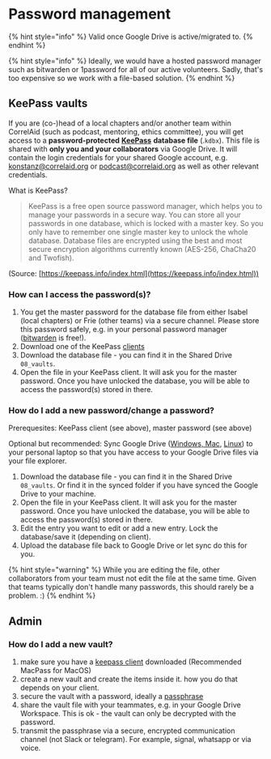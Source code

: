 # Password management

{% hint style="info" %}
Valid once Google Drive is active/migrated to.
{% endhint %}

{% hint style="info" %}
Ideally, we would have a hosted password manager such as bitwarden or 1password for all of our active volunteers. Sadly, that's too expensive so we work with a file-based solution.
{% endhint %}

## KeePass vaults

If you are (co-)head of a local chapters and/or another team within CorrelAid (such as podcast, mentoring, ethics committee), you will get access to a **password-protected** [**KeePass**](https://keepass.info/) **database file** (.`kdbx`). This file is shared with **only you and your collaborators** via Google Drive. It will contain the login credentials for your shared Google account, e.g. konstanz@correlaid.org or podcast@correlaid.org as well as other relevant credentials.

What is KeePass?

> KeePass is a free open source password manager, which helps you to manage your passwords in a secure way. You can store all your passwords in one database, which is locked with a master key. So you only have to remember one single master key to unlock the whole database. Database files are encrypted using the best and most secure encryption algorithms currently known (AES-256, ChaCha20 and Twofish).

(Source: [https://keepass.info/index.html](https://keepass.info/index.html))

### How can I access the password(s)?

1. You get the master password for the database file from either Isabel (local chapters) or Frie (other teams) via a secure channel. Please store this password safely, e.g. in your personal password manager ([bitwarden](https://bitwarden.com/) is free!).
2. Download one of the KeePass [clients](https://keepass.info/download.html)
3. Download the database file - you can find it in the Shared Drive `08_vaults`.
4. Open the file in your KeePass client. It will ask you for the master password. Once you have unlocked the database, you will be able to access the password(s) stored in there.

### How do I add a new password/change a password?

Prerequesites: KeePass client (see above), master password (see above)

Optional but recommended: Sync Google Drive ([Windows, Mac](https://www.google.com/drive/download/), [Linux](https://itsfoss.com/use-google-drive-linux/)) to your personal laptop so that you have access to your Google Drive files via your file explorer.

1. Download the database file - you can find it in the Shared Drive `08_vaults`. Or find it in the synced folder if you have synced the Google Drive to your machine.
2. Open the file in your KeePass client. It will ask you for the master password. Once you have unlocked the database, you will be able to access the password(s) stored in there.
3. Edit the entry you want to edit or add a new entry. Lock the database/save it (depending on client).
4. Upload the database file back to Google Drive or let sync do this for you.

{% hint style="warning" %}
While you are editing the file, other collaborators from your team must not edit the file at the same time. Given that teams typically don't handle many passwords, this should rarely be a problem. :)
{% endhint %}

## Admin

### How do I add a new vault?

1. make sure you have a [keepass client](https://keepass.info/download.html) downloaded (Recommended MacPass for MacOS)&#x20;
2. create a new vault and create the items inside it. how you do that depends on your client.
3. secure the vault with a password, ideally a [passphrase](https://www.useapassphrase.com/)&#x20;
4. share the vault file with your teammates, e.g. in your Google Drive Workspace. This is ok - the vault can only be decrypted with the password.&#x20;
5. transmit the passphrase via  a secure, encrypted communication channel (not Slack or telegram). For example, signal, whatsapp or via voice.&#x20;
